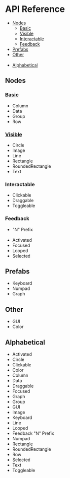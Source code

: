 # API Reference

- [Nodes](#nodes)
    - [Basic](#basic)
    - [Visible](#visible)
    - [Interactable](#interactable)
    - [Feedback](#feedback)
- [Prefabs](#prefabs)
- [Other](#other)
<br><br>
- [Alphabetical](#alphabetical)

## Nodes

### [Basic](./Basic/basic.md)

- Column
- Data
- Group
- Row

### [Visible](./Visible/visible.md)

- Circle
- Image
- Line
- Rectangle
- RoundedRectangle
- Text

### Interactable

- Clickable
- Draggable
- Toggleable

### Feedback

- "N" Prefix 
<br><br>
- Activated
- Focused
- Looped
- Selected

## Prefabs

- Keyboard
- Numpad
- Graph

## Other

- GUI
- Color

## Alphabetical

- Activated
- Circle
- Clickable
- Color
- Column
- Data
- Draggable
- Focused
- Graph
- Group
- GUI
- Image
- Keyboard
- Line
- Looped
- Feedback "N" Prefix 
- Numpad
- Rectangle
- RoundedRectangle
- Row
- Selected
- Text
- Toggleable